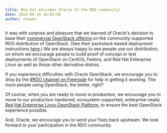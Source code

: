 ```yaml
---
title: Red Hat welcomes Oracle to the RDO community!
date: 2014-09-19 16:01:06
author: rbowen
---
```


It was with surprise and pleasure that we learned of Oracle's decision to base their [commercial OpenStack offering](https://blogs.oracle.com/linux/entry/technology_preview_of_icehouse_with) on the community-supported RDO distribution of OpenStack. (See their packstack-based deployment instructions [here](http://www.oracle.com/technetwork/server-storage/vm/ovm-linux-openstack-2202503.pdf).) We are always happy to see people use our distribution, on which we encourage people to build proof of concept or test deployments of OpenStack on CentOS, Fedora, and Red Hat Enterprise Linux as well as those other derivative distros.

If you experience difficulties with Oracle OpenStack, we encourage you to drop by the [#RDO channel on Freenode](http://webchat.freenode.net/?channels=rdo) for help in getting it working. The more people using OpenStack, the better, right?

Of course, when you are ready to move to production, we encourage you to move to our production-hardened, ecosystem-supported, enterprise-ready [Red Hat Enterprise Linux OpenStack Platform](https://access.redhat.com/documentation/en-US/Red_Hat_Enterprise_Linux_OpenStack_Platform/), to ensure the best OpenStack experience possible.

And, Oracle, we encourage you to send your fixes back upstream. We look forward to your participation in the RDO community.